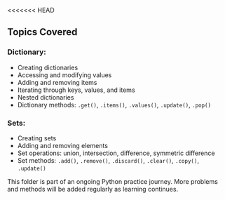 <<<<<<< HEAD
##  Topics Covered

###  Dictionary:
- Creating dictionaries
- Accessing and modifying values
- Adding and removing items
- Iterating through keys, values, and items
- Nested dictionaries
- Dictionary methods: `.get()`, `.items()`,  `.values()`, `.update()`, `.pop()`

###  Sets:
- Creating sets
- Adding and removing elements
- Set operations: union, intersection, difference, symmetric difference
- Set methods: `.add()`, `.remove()`, `.discard()`, `.clear()`, `.copy()`, `.update()`

This folder is part of an ongoing Python practice journey. More problems and methods will be added regularly as learning continues.





